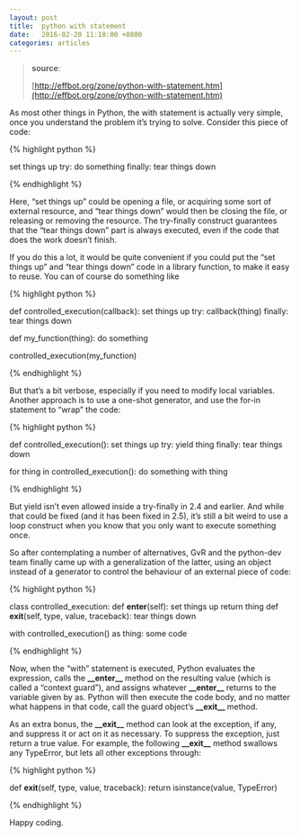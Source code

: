 ```yaml
---
layout: post
title:  python with statement
date:   2016-02-20 11:18:00 +0800
categories: articles
---
```


> **source**:
>
> [http://effbot.org/zone/python-with-statement.htm](http://effbot.org/zone/python-with-statement.htm)

As most other things in Python, the with statement is actually very simple, once you understand the problem it’s trying to solve. Consider this piece of code:

{% highlight python %}

set things up
try:
    do something
finally:
    tear things down

{% endhighlight %}

Here, “set things up” could be opening a file, or acquiring some sort of external resource, and “tear things down” would then be closing the file, or releasing or removing the resource. The try-finally construct guarantees that the “tear things down” part is always executed, even if the code that does the work doesn’t finish.

If you do this a lot, it would be quite convenient if you could put the “set things up” and “tear things down” code in a library function, to make it easy to reuse. You can of course do something like

{% highlight python %}

def controlled_execution(callback):
    set things up
    try:
        callback(thing)
    finally:
        tear things down

def my_function(thing):
    do something

controlled_execution(my_function)

{% endhighlight %}

But that’s a bit verbose, especially if you need to modify local variables. Another approach is to use a one-shot generator, and use the for-in statement to “wrap” the code:

{% highlight python %}

def controlled_execution():
    set things up
    try:
        yield thing
    finally:
        tear things down

for thing in controlled_execution():
    do something with thing

{% endhighlight %}

But yield isn’t even allowed inside a try-finally in 2.4 and earlier. And while that could be fixed (and it has been fixed in 2.5), it’s still a bit weird to use a loop construct when you know that you only want to execute something once.

So after contemplating a number of alternatives, GvR and the python-dev team finally came up with a generalization of the latter, using an object instead of a generator to control the behaviour of an external piece of code:

{% highlight python %}

class controlled_execution:
    def __enter__(self):
        set things up
        return thing
    def __exit__(self, type, value, traceback):
        tear things down

with controlled_execution() as thing:
     some code

{% endhighlight %}


Now, when the “with” statement is executed, Python evaluates the expression, calls the **\_\_enter\_\_** method on the resulting value (which is called a “context guard”), and assigns whatever **\_\_enter\_\_** returns to the variable given by as. Python will then execute the code body, and no matter what happens in that code, call the guard object’s **\_\_exit\_\_** method.

As an extra bonus, the **\_\_exit\_\_** method can look at the exception, if any, and suppress it or act on it as necessary. To suppress the exception, just return a true value. For example, the following **\_\_exit\_\_** method swallows any TypeError, but lets all other exceptions through:

{% highlight python %}

def __exit__(self, type, value, traceback):
    return isinstance(value, TypeError)

{% endhighlight %}

Happy coding.
